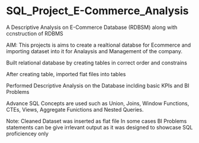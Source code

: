 # SQL_Project_E-Commerce_Analysis
A Descriptive Analysis on E-Commerce Database (RDBSM) along with ccnstruction of RDBMS


AIM: This projects is aims to create a realtional databse for Ecommerce and importing dataset into it for Analaysis and Management of the company.

Built relational database by creating tables in correct order and constrains

After creating table, imported flat files into tables

Performed Descriptive Analysis on the Database inclding basic KPIs and BI Problems

Advance SQL Concepts are used such as Union, Joins, Window Functions, CTEs, Views, Aggregate Funictions and Nested Queries.

Note: Cleaned Dataset was inserted as flat file
      In some cases BI Problems statements can be give irrlevant output as it was designed to showcase SQL proficiencey only
